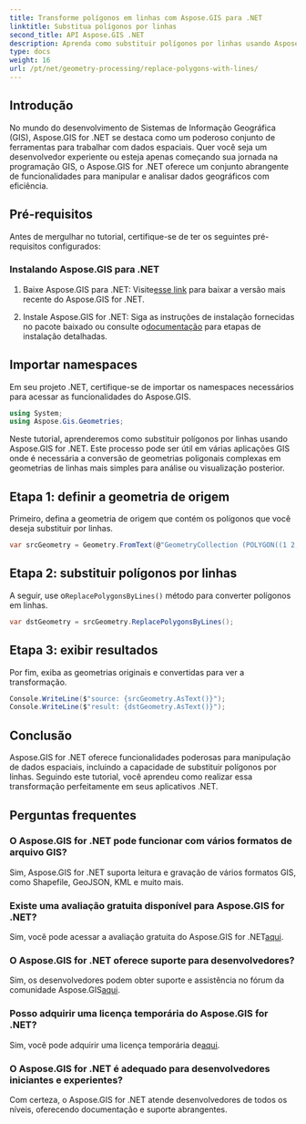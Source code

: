 ```yaml
---
title: Transforme polígonos em linhas com Aspose.GIS para .NET
linktitle: Substitua polígonos por linhas
second_title: API Aspose.GIS .NET
description: Aprenda como substituir polígonos por linhas usando Aspose.GIS for .NET. Aprimore suas habilidades de manipulação de dados GIS sem esforço.
type: docs
weight: 16
url: /pt/net/geometry-processing/replace-polygons-with-lines/
---
```

## Introdução
No mundo do desenvolvimento de Sistemas de Informação Geográfica (GIS), Aspose.GIS for .NET se destaca como um poderoso conjunto de ferramentas para trabalhar com dados espaciais. Quer você seja um desenvolvedor experiente ou esteja apenas começando sua jornada na programação GIS, o Aspose.GIS for .NET oferece um conjunto abrangente de funcionalidades para manipular e analisar dados geográficos com eficiência.
## Pré-requisitos
Antes de mergulhar no tutorial, certifique-se de ter os seguintes pré-requisitos configurados:
### Instalando Aspose.GIS para .NET
1.  Baixe Aspose.GIS para .NET: Visite[esse link](https://releases.aspose.com/gis/net/) para baixar a versão mais recente do Aspose.GIS for .NET.
   
2.  Instale Aspose.GIS for .NET: Siga as instruções de instalação fornecidas no pacote baixado ou consulte o[documentação](https://reference.aspose.com/gis/net/) para etapas de instalação detalhadas.

## Importar namespaces
Em seu projeto .NET, certifique-se de importar os namespaces necessários para acessar as funcionalidades do Aspose.GIS.
```csharp
using System;
using Aspose.Gis.Geometries;
```

Neste tutorial, aprenderemos como substituir polígonos por linhas usando Aspose.GIS for .NET. Este processo pode ser útil em várias aplicações GIS onde é necessária a conversão de geometrias poligonais complexas em geometrias de linhas mais simples para análise ou visualização posterior.
## Etapa 1: definir a geometria de origem
Primeiro, defina a geometria de origem que contém os polígonos que você deseja substituir por linhas.
```csharp
var srcGeometry = Geometry.FromText(@"GeometryCollection (POLYGON((1 2, 1 4, 3 4, 3 2)), Point (5 1))");
```
## Etapa 2: substituir polígonos por linhas
 A seguir, use o`ReplacePolygonsByLines()` método para converter polígonos em linhas.
```csharp
var dstGeometry = srcGeometry.ReplacePolygonsByLines();
```
## Etapa 3: exibir resultados
Por fim, exiba as geometrias originais e convertidas para ver a transformação.
```csharp
Console.WriteLine($"source: {srcGeometry.AsText()}");
Console.WriteLine($"result: {dstGeometry.AsText()}");
```

## Conclusão
Aspose.GIS for .NET oferece funcionalidades poderosas para manipulação de dados espaciais, incluindo a capacidade de substituir polígonos por linhas. Seguindo este tutorial, você aprendeu como realizar essa transformação perfeitamente em seus aplicativos .NET.
## Perguntas frequentes
### O Aspose.GIS for .NET pode funcionar com vários formatos de arquivo GIS?
Sim, Aspose.GIS for .NET suporta leitura e gravação de vários formatos GIS, como Shapefile, GeoJSON, KML e muito mais.
### Existe uma avaliação gratuita disponível para Aspose.GIS for .NET?
 Sim, você pode acessar a avaliação gratuita do Aspose.GIS for .NET[aqui](https://releases.aspose.com/).
### O Aspose.GIS for .NET oferece suporte para desenvolvedores?
 Sim, os desenvolvedores podem obter suporte e assistência no fórum da comunidade Aspose.GIS[aqui](https://forum.aspose.com/c/gis/33).
### Posso adquirir uma licença temporária do Aspose.GIS for .NET?
 Sim, você pode adquirir uma licença temporária de[aqui](https://purchase.aspose.com/temporary-license/).
### O Aspose.GIS for .NET é adequado para desenvolvedores iniciantes e experientes?
Com certeza, o Aspose.GIS for .NET atende desenvolvedores de todos os níveis, oferecendo documentação e suporte abrangentes.